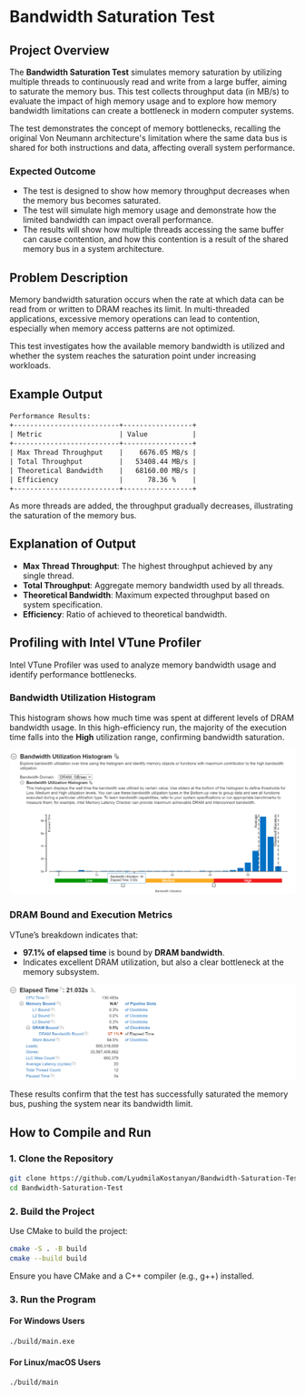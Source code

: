# Bandwidth Saturation Test

## Project Overview

The **Bandwidth Saturation Test** simulates memory saturation by utilizing multiple threads to continuously read and write from a large buffer, aiming to saturate the memory bus. This test collects throughput data (in MB/s) to evaluate the impact of high memory usage and to explore how memory bandwidth limitations can create a bottleneck in modern computer systems.

The test demonstrates the concept of memory bottlenecks, recalling the original Von Neumann architecture's limitation where the same data bus is shared for both instructions and data, affecting overall system performance.

### Expected Outcome

* The test is designed to show how memory throughput decreases when the memory bus becomes saturated.
* The test will simulate high memory usage and demonstrate how the limited bandwidth can impact overall performance.
* The results will show how multiple threads accessing the same buffer can cause contention, and how this contention is a result of the shared memory bus in a system architecture.

## Problem Description

Memory bandwidth saturation occurs when the rate at which data can be read from or written to DRAM reaches its limit. In multi-threaded applications, excessive memory operations can lead to contention, especially when memory access patterns are not optimized.

This test investigates how the available memory bandwidth is utilized and whether the system reaches the saturation point under increasing workloads.

## Example Output

```
Performance Results:
+--------------------------+-----------------+
| Metric                   | Value           |
+--------------------------+-----------------+
| Max Thread Throughput    |    6676.05 MB/s |
| Total Throughput         |   53408.44 MB/s |
| Theoretical Bandwidth    |   68160.00 MB/s |
| Efficiency               |      78.36 %    |
+--------------------------+-----------------+
```

As more threads are added, the throughput gradually decreases, illustrating the saturation of the memory bus.

## Explanation of Output

* **Max Thread Throughput**: The highest throughput achieved by any single thread.
* **Total Throughput**: Aggregate memory bandwidth used by all threads.
* **Theoretical Bandwidth**: Maximum expected throughput based on system specification.
* **Efficiency**: Ratio of achieved to theoretical bandwidth.

## Profiling with Intel VTune Profiler

Intel VTune Profiler was used to analyze memory bandwidth usage and identify performance bottlenecks.

### Bandwidth Utilization Histogram

This histogram shows how much time was spent at different levels of DRAM bandwidth usage. In this high-efficiency run, the majority of the execution time falls into the **High** utilization range, confirming bandwidth saturation.

![Bandwidth Histogram](./images/Bandwidth_plot.png)

### DRAM Bound and Execution Metrics

VTune’s breakdown indicates that:

* **97.1% of elapsed time** is bound by **DRAM bandwidth**.
* Indicates excellent DRAM utilization, but also a clear bottleneck at the memory subsystem.

![DRAM Bound Breakdown](./images/Bandwidth.png)

These results confirm that the test has successfully saturated the memory bus, pushing the system near its bandwidth limit.

## How to Compile and Run

### 1. Clone the Repository

```bash
git clone https://github.com/LyudmilaKostanyan/Bandwidth-Saturation-Test.git
cd Bandwidth-Saturation-Test
```

### 2. Build the Project

Use CMake to build the project:

```bash
cmake -S . -B build
cmake --build build
```

Ensure you have CMake and a C++ compiler (e.g., g++) installed.

### 3. Run the Program

#### For Windows Users

```bash
./build/main.exe
```

#### For Linux/macOS Users

```bash
./build/main
```

